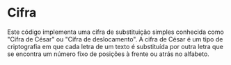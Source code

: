 # Cifra
Este código implementa uma cifra de substituição simples conhecida como "Cifra de César" ou "Cifra de deslocamento". A cifra de César é um tipo de criptografia em que cada letra de um texto é substituída por outra letra que se encontra um número fixo de posições à frente ou atrás no alfabeto.
